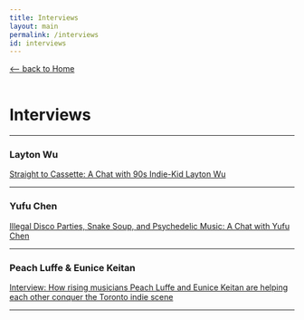 ```yaml
---
title: Interviews
layout: main
permalink: /interviews
id: interviews
---
```


<a href="/" onClick="if (history.length > 1) { event.preventDefault(); history.back(); }" class="subtitle">⟵ back to Home</a><br/><br/>

# Interviews

<hr/>

### Layton Wu
<a href="https://fromtheintercom.com/layton-wu-interview/" target="_blank">Straight to Cassette: A Chat with 90s Indie-Kid Layton Wu</a>

<hr/>

### Yufu Chen
<a href="https://fromtheintercom.com/interview-yufu-chen/" target="_blank">Illegal Disco Parties, Snake Soup, and Psychedelic Music: A Chat with Yufu Chen</a>

<hr/>

### Peach Luffe & Eunice Keitan
<a href="https://fromtheintercom.com/interview-peach-luffe-eunice-keitan/" target="_blank">Interview: How rising musicians Peach Luffe and Eunice Keitan are helping each other conquer the Toronto indie scene</a>

<hr/>



